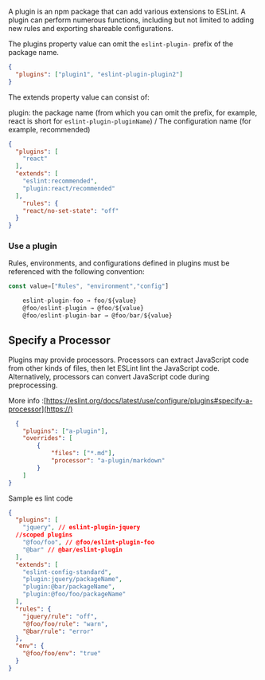 A plugin is an npm package that can add various extensions to ESLint. A plugin can perform numerous functions, including but not limited to adding new rules and exporting shareable configurations.

The plugins property value can omit the `eslint-plugin-` prefix of the package name.

```json
{
  "plugins": ["plugin1", "eslint-plugin-plugin2"]
}
```

The extends property value can consist of:

plugin:
the package name (from which you can omit the prefix, for example, react is short for `eslint-plugin-pluginName`)
/
The configuration name (for example, recommended)

```json
{
  "plugins": [
    "react"
  ],
  "extends": [
    "eslint:recommended",
    "plugin:react/recommended"
  ],
    "rules": {
    "react/no-set-state": "off"
  }
}
```

### Use a plugin

Rules, environments, and configurations defined in plugins must be referenced with the following convention:

```javascript
const value=["Rules", "environment","config"]

    eslint-plugin-foo → foo/${value}
    @foo/eslint-plugin → @foo/${value}
    @foo/eslint-plugin-bar → @foo/bar/${value}
```

## Specify a Processor 

Plugins may provide processors. Processors can extract JavaScript code from other kinds of files, then let ESLint lint the JavaScript code. Alternatively, processors can convert JavaScript code during preprocessing.

More info :[https://eslint.org/docs/latest/use/configure/plugins#specify-a-processor](https://)

```json
  {
    "plugins": ["a-plugin"],
    "overrides": [
        {
            "files": ["*.md"],
            "processor": "a-plugin/markdown"
        }
    ]
}
```


Sample es lint code 

```json
{
  "plugins": [
    "jquery", // eslint-plugin-jquery
  //scoped plugins
    "@foo/foo", // @foo/eslint-plugin-foo 
    "@bar" // @bar/eslint-plugin
  ],
  "extends": [
    "eslint-config-standard",
    "plugin:jquery/packageName",
    "plugin:@bar/packageName",
    "plugin:@foo/foo/packageName"
  ],
  "rules": {
    "jquery/rule": "off",
    "@foo/foo/rule": "warn",
    "@bar/rule": "error"
  },
  "env": {
    "@foo/foo/env": "true"
  }
}
```


